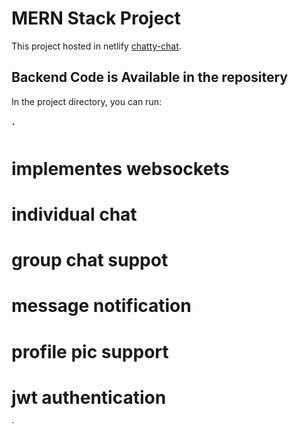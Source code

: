 # MERN Stack Project

This project hosted in netlify [chatty-chat]([https://fitness-shop.netlify.app/](https://chaty-chat.netlify.app/)).

## Backend Code is Available in the repositery  

In the project directory, you can run:

### `
# implementes websockets
# individual chat 
# group chat suppot
# message notification
# profile pic support
# jwt authentication
`
